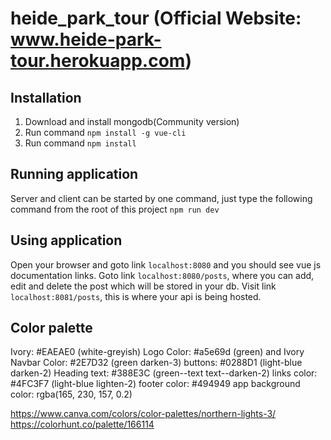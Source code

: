 # heide_park_tour (Official Website: www.heide-park-tour.herokuapp.com)
## Installation
1. Download and install mongodb(Community version)
2. Run command `npm install -g vue-cli`
3. Run command `npm install`

## Running application
Server and client can be started by one command, just type the following command from the root of this project
`npm run dev` 

## Using application
Open your browser and goto link `localhost:8080` and you should see vue js documentation links. Goto link `localhost:8080/posts`, where you can add, edit and delete the post which will be stored in your db. Visit link `localhost:8081/posts`, this is where your api is being hosted.

## Color palette
Ivory:       #EAEAE0 (white-greyish)
Logo Color:  #a5e69d (green) and Ivory
Navbar Color: #2E7D32 (green darken-3)
buttons: #0288D1 (light-blue darken-2)
Heading text: #388E3C (green--text text--darken-2)
links color: #4FC3F7 (light-blue lighten-2)
footer color: #494949
app background color: rgba(165, 230, 157, 0.2)

https://www.canva.com/colors/color-palettes/northern-lights-3/
https://colorhunt.co/palette/166114